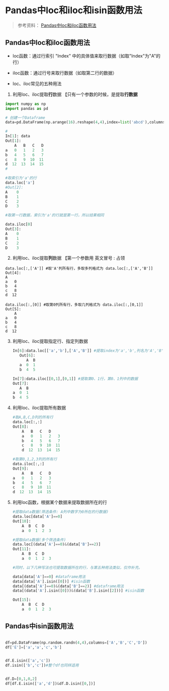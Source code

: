# Pandas中loc和iloc和isin函数用法



> 参考资料：
> [Pandas中loc和iloc函数用法](https://blog.csdn.net/W_weiying/article/details/81411257)



## Pandas中loc和iloc函数用法

- loc函数：通过行索引 "Index" 中的具体值来取行数据（如取"Index"为"A"的行）

- iloc函数：通过行号来取行数据（如取第二行的数据）



- loc、iloc常见的五种用法

  

1. 利用loc、iloc提取**行**数据 【只有一个参数的时候，是提取**行数据**

  ```python
  import numpy as np
  import pandas as pd
  
  # 创建一个Dataframe
  data=pd.DataFrame(np.arange(16).reshape(4,4),index=list('abcd'),columns=list('ABCD'))
  
  #
  In[1]: data
  Out[1]: 
      A   B   C   D
  a   0   1   2   3
  b   4   5   6   7
  c   8   9  10  11
  d  12  13  14  15
  #
  
  #取索引为'a'的行
  data.loc['a']
  #Out[2]:
  A    0
  B    1
  C    2
  D    3
  
  #取第一行数据，索引为'a'的行就是第一行，所以结果相同
  
  data.iloc[0]
  Out[3]:
  A    0
  B    1
  C    2
  D    3
  
  
  ```

  

2. 利用loc、iloc提取**列**数据 【第一个参数用 英文冒号 : 占领

  ```pytho
  data.loc[:,['A']] #取'A'列所有行，多取多列格式为 data.loc[:,['A','B']]
  Out[4]: 
  A
  a   0
  b   4
  c   8
  d  12
  
  data.iloc[:,[0]] #取第0列所有行，多取几列格式为 data.iloc[:,[0,1]]
  Out[5]: 
      A
  a   0
  b   4
  c   8
  d  12
  ```

  

3. 利用loc、iloc提取指定行、指定列数据

   ```python
   In[6]:data.loc[['a','b'],['A','B']] #提取index为'a','b',列名为'A','B'中的数据
      Out[6]: 
         A  B
      a  0  1
      b  4  5
   
   In[7]:data.iloc[[0,1],[0,1]] #提取第0、1行，第0、1列中的数据
   Out[7]: 
      A  B
   a  0  1
   b  4  5
   ```

   

4. 利用loc、iloc提取所有数据

   ```python
   #取A,B,C,D列的所有行
   data.loc[:,:] 
   Out[8]: 
       A   B   C   D
       a   0   1   2   3
       b   4   5   6   7
       c   8   9  10  11
       d  12  13  14  15
   
   #取第0,1,2,3列的所有行
   data.iloc[:,:] 
   Out[9]: 
       A   B   C   D
   a   0   1   2   3
   b   4   5   6   7
   c   8   9  10  11
   d  12  13  14  15
   
   ```

5. 利用loc函数，根据某个数据来提取数据所在的行

   ```python
   #提取data数据(筛选条件: A列中数字为0所在的行数据)
   data.loc[data['A']==0]
   Out[10]: 
       A  B  C  D
       a  0  1  2  3
   
   #提取data数据(多个筛选条件)
   data.loc[(data['A']==0)&(data['B']==2)] 
   Out[11]: 
       A  B  C  D
       a  0  1  2  3
   
   #同时，以下几种写法也可提取数据所在的行，与第五种用法类似，仅作补充。
   
   data[data['A']==0] #dataframe用法
   data[data['A'].isin([0])] #isin函数
   data[(data['A']==0)&(data['B']==2)] #dataframe用法
   data[(data['A'].isin([0]))&(data['B'].isin([2]))] #isin函数
   
   Out[15]: 
       A  B  C  D
       a  0  1  2  3
   ```

   

## Pandas中isin函数用法

```python

df=pd.DataFrame(np.random.randn(4,4),columns=['A','B','C','D'])
df['E']=['a','a','c','b']


df.E.isin(['a','c'])
df.isin(['b','c'])#整个df也同样适用


df.D=[0,1,0,2]
df[df.E.isin(['a','d'])&df.D.isin([0,])]
```

